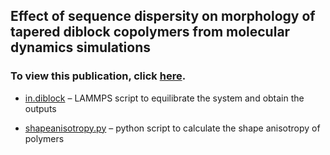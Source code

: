 ## Effect of sequence dispersity on morphology of tapered diblock copolymers from molecular dynamics simulations
### To view this publication, click [here](https://aip.scitation.org/doi/full/10.1063/1.4972141). 


- [in.diblock](https://github.com/hall-polymers/published-work/blob/master/2016-levine2016effect/in.diblock) – LAMMPS script to equilibrate the system and obtain the outputs

- [shapeanisotropy.py](https://github.com/hall-polymers/published-work/blob/master/2016-levine2016effect/shapeanisotropy.py) – python script to calculate the shape anisotropy of polymers